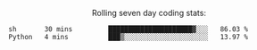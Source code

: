<!--<p align="center">
  <img width="auto" src ="https://github-readme-stats.vercel.app/api/top-langs/?username=syrkis&layout=compact&hide_border=true&theme=darcula&bg_color=00000000&langs_count=6&hide=jupyter%20notebook,JavaScript,HTML" width = 400>
      <img src ="https://github-readme-streak-stats.herokuapp.com?user=syrkis&theme=darcula&hide_border=true&background=FFFFFF00" width = 400>

</p>-->
<p align="center">Rolling seven day coding stats:</p>
<!--START_SECTION:waka-->

```text
sh       30 mins         █████████████████████▓░░░   86.03 %
Python   4 mins          ███▒░░░░░░░░░░░░░░░░░░░░░   13.97 %
```

<!--END_SECTION:waka-->
